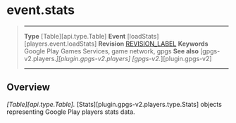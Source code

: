 # event.stats

> --------------------- ------------------------------------------------------------------------------------------
> __Type__              [Table][api.type.Table]
> __Event__             [loadStats][players.event.loadStats]
> __Revision__          [REVISION_LABEL](REVISION_URL)
> __Keywords__          Google Play Games Services, game network, gpgs
> __See also__          [gpgs-v2.players.*][plugin.gpgs-v2.players]
>                       [gpgs-v2.*][plugin.gpgs-v2]
> --------------------- ------------------------------------------------------------------------------------------

## Overview

_[Table][api.type.Table]._ [Stats][plugin.gpgs-v2.players.type.Stats] objects representing Google Play players stats data.
